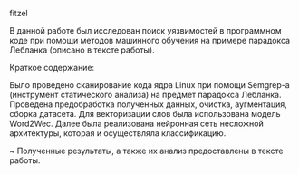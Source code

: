 fitzel 

В данной работе был исследован поиск уязвимостей в программном коде при помощи методов машинного обучения на примере парадокса Лебланка
(описано в тексте работы).

Краткое содержание:

Было проведено сканирование кода ядра Linux при помощи Semgrep-a (инструмент статического анализа) на предмет парадокса Лебланка. 
Проведена предобработка полученных данных, очистка, аугментация, сборка датасета. 
Для векторизации слов была использована модель Word2Wec.
Далее была реализована нейронная сеть несложной архитектуры, которая и осуществляла классификацию. 

~ Полученные результаты, а также их анализ предоставлены в тексте работы.
